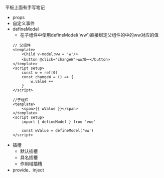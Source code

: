 平板上面有手写笔记
- props
- 自定义事件
- defineModel
    - 在子组件中使用defineModel('ww')直接绑定父组件的中的ww对应的值
    ```vue
    // 父组件
    <template>
        <Child v-model:ww = 'w'/>
        <button @click="changeW">ww加一</button>
    </template>
    <script setup>
        const w = ref(0)
        const changeW = () => {
            w.value ++
        }
    </script>

    //子组件
    <template>
        <span>{{ wValue }}</span>
    </template>
    <script setup>
        import { defineModel } from 'vue'

        const wValue = defineModel('ww')
    </script>
    ```
- 插槽
    - 默认插槽
    - 具名插槽
    - 作用域插槽
- provide、inject